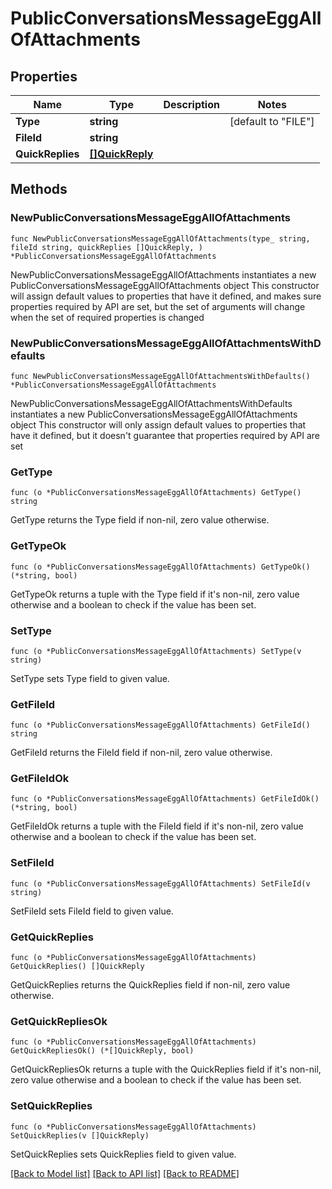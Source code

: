 # PublicConversationsMessageEggAllOfAttachments

## Properties

Name | Type | Description | Notes
------------ | ------------- | ------------- | -------------
**Type** | **string** |  | [default to "FILE"]
**FileId** | **string** |  | 
**QuickReplies** | [**[]QuickReply**](QuickReply.md) |  | 

## Methods

### NewPublicConversationsMessageEggAllOfAttachments

`func NewPublicConversationsMessageEggAllOfAttachments(type_ string, fileId string, quickReplies []QuickReply, ) *PublicConversationsMessageEggAllOfAttachments`

NewPublicConversationsMessageEggAllOfAttachments instantiates a new PublicConversationsMessageEggAllOfAttachments object
This constructor will assign default values to properties that have it defined,
and makes sure properties required by API are set, but the set of arguments
will change when the set of required properties is changed

### NewPublicConversationsMessageEggAllOfAttachmentsWithDefaults

`func NewPublicConversationsMessageEggAllOfAttachmentsWithDefaults() *PublicConversationsMessageEggAllOfAttachments`

NewPublicConversationsMessageEggAllOfAttachmentsWithDefaults instantiates a new PublicConversationsMessageEggAllOfAttachments object
This constructor will only assign default values to properties that have it defined,
but it doesn't guarantee that properties required by API are set

### GetType

`func (o *PublicConversationsMessageEggAllOfAttachments) GetType() string`

GetType returns the Type field if non-nil, zero value otherwise.

### GetTypeOk

`func (o *PublicConversationsMessageEggAllOfAttachments) GetTypeOk() (*string, bool)`

GetTypeOk returns a tuple with the Type field if it's non-nil, zero value otherwise
and a boolean to check if the value has been set.

### SetType

`func (o *PublicConversationsMessageEggAllOfAttachments) SetType(v string)`

SetType sets Type field to given value.


### GetFileId

`func (o *PublicConversationsMessageEggAllOfAttachments) GetFileId() string`

GetFileId returns the FileId field if non-nil, zero value otherwise.

### GetFileIdOk

`func (o *PublicConversationsMessageEggAllOfAttachments) GetFileIdOk() (*string, bool)`

GetFileIdOk returns a tuple with the FileId field if it's non-nil, zero value otherwise
and a boolean to check if the value has been set.

### SetFileId

`func (o *PublicConversationsMessageEggAllOfAttachments) SetFileId(v string)`

SetFileId sets FileId field to given value.


### GetQuickReplies

`func (o *PublicConversationsMessageEggAllOfAttachments) GetQuickReplies() []QuickReply`

GetQuickReplies returns the QuickReplies field if non-nil, zero value otherwise.

### GetQuickRepliesOk

`func (o *PublicConversationsMessageEggAllOfAttachments) GetQuickRepliesOk() (*[]QuickReply, bool)`

GetQuickRepliesOk returns a tuple with the QuickReplies field if it's non-nil, zero value otherwise
and a boolean to check if the value has been set.

### SetQuickReplies

`func (o *PublicConversationsMessageEggAllOfAttachments) SetQuickReplies(v []QuickReply)`

SetQuickReplies sets QuickReplies field to given value.



[[Back to Model list]](../README.md#documentation-for-models) [[Back to API list]](../README.md#documentation-for-api-endpoints) [[Back to README]](../README.md)


